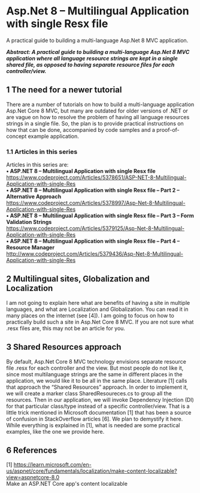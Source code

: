 # Asp.Net 8 – Multilingual Application with single Resx file

A practical guide to building a multi-language Asp.Net 8 MVC application.

***Abstract: A practical guide to building a multi-language Asp.Net 8 MVC application where all language resource strings are kept in a single shared file, as opposed to having separate resource files for each controller/view.*** 

## 1 The need for a newer tutorial
There are a number of tutorials on how to build a multi-language application Asp.Net Core 8 MVC, but many are outdated for older versions of .NET or are vague on how to resolve the problem of having all language resources strings in a single file. So, the plan is to provide practical instructions on how that can be done, accompanied by code samples and a proof-of-concept example application. 
### 1.1 Articles in this series
Articles in this series are:  
**•	ASP.NET 8 – Multilingual Application with single Resx file**  
https://www.codeproject.com/Articles/5378651/ASP-NET-8-Multilingual-Application-with-single-Res  
**•	ASP.NET 8 – Multilingual Application with single Resx file – Part 2 – Alternative Approach**  
https://www.codeproject.com/Articles/5378997/Asp-Net-8-Multilingual-Application-with-single-Res   
**•	ASP.NET 8 – Multilingual Application with single Resx file – Part 3 – Form Validation Strings**  
https://www.codeproject.com/Articles/5379125/Asp-Net-8-Multilingual-Application-with-single-Res   
**•	ASP.NET 8 – Multilingual Application with single Resx file – Part 4 – Resource Manager**  
http://www.codeproject.com/Articles/5379436/Asp-Net-8-Multilingual-Application-with-single-Res   


## 2 Multilingual sites, Globalization and Localization
I am not going to explain here what are benefits of having a site in multiple languages, and what are Localization and Globalization. You can read it in many places on the internet (see [4]). I am going to focus on how to practically build such a site in Asp.Net Core 8 MVC. If you are not sure what .resx files are, this may not be an article for you. 

## 3 Shared Resources approach
By default, Asp.Net Core 8 MVC technology envisions separate resource file .resx for each controller and the view. But most people do not like it, since most multilanguage strings are the same in different places in the application, we would like it to be all in the same place. Literature [1] calls that approach the “Shared Resources” approach. In order to implement it, we will create a marker class SharedResoureces.cs to group all the resources. Then in our application, we will invoke Dependency Injection (DI) for that particular class/type instead of a specific controller/view. That is a little trick mentioned in Microsoft documentation [1] that has been a source of confusion in StackOverflow articles [6]. We plan to demystify it here. While everything is explained in [1], what is needed are some practical examples, like the one we provide here. 



## 6 References
[1] https://learn.microsoft.com/en-us/aspnet/core/fundamentals/localization/make-content-localizable?view=aspnetcore-8.0  
Make an ASP.NET Core app's content localizable



